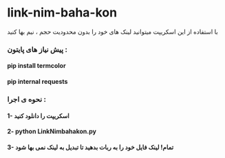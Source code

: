 # link-nim-baha-kon
با استفاده از این اسکریپت میتوانید لینک های خود را  بدون محدودیت حجم ، نیم بها کنید
 

### پیش نیاز های پایتون : 

#### pip install termcolor 
#### pip internal requests 

### نحوه ی اجرا : 
#### 1- اسکریپت را دانلود کنید 
#### 2- python LinkNimbahakon.py
#### 3- تمام! لینک فایل خود را به ربات بدهید تا تبدیل به لینک نمی بها شود
